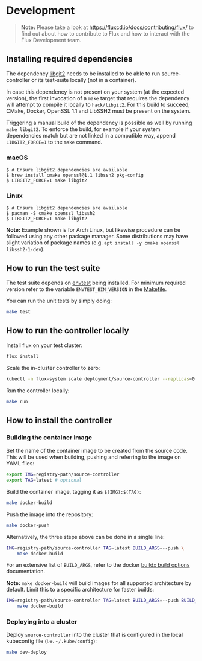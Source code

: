 # Development

> **Note:** Please take a look at <https://fluxcd.io/docs/contributing/flux/>
> to find out about how to contribute to Flux and how to interact with the
> Flux Development team.

## Installing required dependencies

The dependency [libgit2](https://libgit2.org/) needs to be installed to be able
to run source-controller or its test-suite locally (not in a container).

In case this dependency is not present on your system (at the expected
version), the first invocation of a `make` target that requires the
dependency will attempt to compile it locally to `hack/libgit2`. For this build
to succeed; CMake, Docker, OpenSSL 1.1 and LibSSH2 must be present on the system.

Triggering a manual build of the dependency is possible as well by running
`make libgit2`. To enforce the build, for example if your system dependencies
match but are not linked in a compatible way, append `LIBGIT2_FORCE=1` to the
`make` command.

### macOS

```console
$ # Ensure libgit2 dependencies are available
$ brew install cmake openssl@1.1 libssh2 pkg-config
$ LIBGIT2_FORCE=1 make libgit2
```

### Linux

```console
$ # Ensure libgit2 dependencies are available
$ pacman -S cmake openssl libssh2
$ LIBGIT2_FORCE=1 make libgit2
```

**Note:** Example shown is for Arch Linux, but likewise procedure can be
followed using any other package manager. Some distributions may have slight 
variation of package names (e.g. `apt install -y cmake openssl libssh2-1-dev`).

## How to run the test suite

The test suite depends on [envtest] being installed. For minimum required 
version refer to the variable `ENVTEST_BIN_VERSION` in the [Makefile](./Makefile).

You can run the unit tests by simply doing:

```bash
make test
```

[envtest]: https://book.kubebuilder.io/reference/envtest.html#installation


## How to run the controller locally

Install flux on your test cluster:

```sh
flux install
```

Scale the in-cluster controller to zero:

```sh
kubectl -n flux-system scale deployment/source-controller --replicas=0
```

Run the controller locally:

```sh
make run
```

## How to install the controller

### Building the container image

Set the name of the container image to be created from the source code. This will be used 
when building, pushing and referring to the image on YAML files:

```sh
export IMG=registry-path/source-controller
export TAG=latest # optional
```

Build the container image, tagging it as `$(IMG):$(TAG)`:

```sh
make docker-build
```

Push the image into the repository:

```sh
make docker-push
```

Alternatively, the three steps above can be done in a single line:
  
```sh
IMG=registry-path/source-controller TAG=latest BUILD_ARGS=--push \
    make docker-build
```
For an extensive list of `BUILD_ARGS`, refer to the docker [buildx build options] documentation.

**Note:** `make docker-build` will build images for all supported architecture by default.
Limit this to a specific architecture for faster builds:

```sh
IMG=registry-path/source-controller TAG=latest BUILD_ARGS=--push BUILD_PLATFORMS=amd64 \
    make docker-build
```

[buildx build options]: https://docs.docker.com/engine/reference/commandline/buildx_build/#options


### Deploying into a cluster

Deploy `source-controller` into the cluster that is configured in the local kubeconfig file (i.e. `~/.kube/config`):

```sh
make dev-deploy
```
